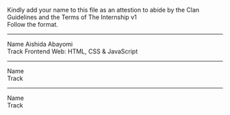 Kindly add your name to this file as an attestion to abide by the Clan Guidelines and the Terms of The Internship v1
<br/> Follow the format.<br/>

---

Name Aishida Abayomi<br/>
Track Frontend Web: HTML, CSS & JavaScript

---

Name<br/>
Track

---

Name<br/>
Track
